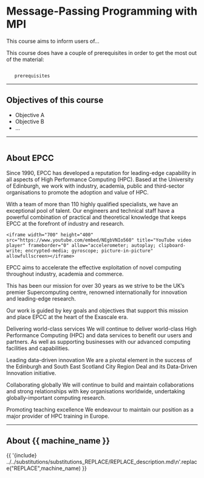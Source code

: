 # Message-Passing Programming with MPI

This course aims to inform users of...



This course does have a couple of prerequisites in order to get the most out of the material:
```{prereq}

   prerequisites

```

---

## Objectives of this course

- Objective A
- Objective B
- ...

---


```{figure} ./../images/BayesInterior.jpg
```

## About EPCC

Since 1990, EPCC has developed a reputation for leading-edge capability in all aspects of High Performance Computing (HPC). Based at the University of Edinburgh, we work with industry, academia, public and third-sector organisations to promote the adoption and value of HPC.

With a team of more than 110 highly qualified specialists, we have an exceptional pool of talent. Our engineers and technical staff have a powerful combination of practical and theoretical knowledge that keeps EPCC at the forefront of industry and research.

```{raw} html
<iframe width="700" height="400" src="https://www.youtube.com/embed/NEgbVNIo560" title="YouTube video player" frameborder="0" allow="accelerometer; autoplay; clipboard-write; encrypted-media; gyroscope; picture-in-picture" allowfullscreen></iframe>
```

EPCC aims to accelerate the effective exploitation of novel computing throughout industry, academia and commerce. 

This has been our mission for over 30 years as we strive to be the UK’s premier Supercomputing centre, renowned internationally for innovation and leading-edge research.

Our work is guided by key goals and objectives that support this mission and place EPCC at the heart of the Exascale era.

Delivering world-class services
We will continue to deliver world-class High Performance Computing (HPC) and data services to benefit our users and partners. As well as supporting businesses with our advanced computing facilities and capabilities.

Leading data-driven innovation 
We are a pivotal element in the success of the Edinburgh and South East Scotland City Region Deal and its Data-Driven Innovation initiative.

Collaborating globally
We will continue to build and maintain collaborations and strong relationships with key organisations worldwide, undertaking globally-important computing research.

Promoting teaching excellence
We endeavour to maintain our position as a major provider of HPC training in Europe.

---

## About {{ machine_name }}

{{ '{include} ../../substitutions/substitutions_REPLACE/REPLACE_description.md\n'.replace("REPLACE",machine_name) }}

